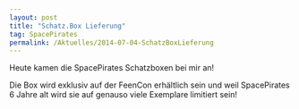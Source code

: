 ```yaml
---
layout: post
title: "Schatz.Box Lieferung"
tag: SpacePirates
permalink: /Aktuelles/2014-07-04-SchatzBoxLieferung
---
```


Heute kamen die SpacePirates Schatzboxen bei mir an!

Die Box wird exklusiv auf der FeenCon erhältlich sein und weil SpacePirates 6 Jahre alt wird sie auf genauso viele Exemplare limitiert sein!
